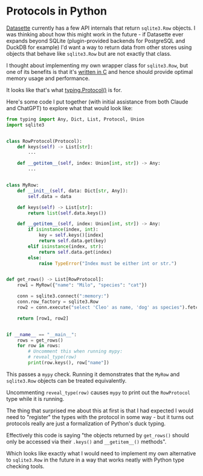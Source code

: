 # Protocols in Python

[Datasette](https://datasette.io/) currently has a few API internals that return `sqlite3.Row` objects. I was thinking about how this might work in the future - if Datasette ever expands beyond SQLite (plugin-provided backends for PostgreSQL and DuckDB for example) I'd want a way to return data from other stores using objects that behave like `sqlite3.Row` but are not exactly that class.

I thought about implementing my own wrapper class for `sqlite3.Row`, but one of its benefits is that it's [written in C](https://github.com/python/cpython/blob/v3.11.4/Modules/_sqlite/row.c) and hence should provide optimal memory usage and performance.

It looks like that's what [typing.Protocol()](https://docs.python.org/3/library/typing.html#typing.Protocol) is for.

Here's some code I put together (with initial assistance from both Claude and ChatGPT) to explore what that would look like:
```python
from typing import Any, Dict, List, Protocol, Union
import sqlite3


class RowProtocol(Protocol):
    def keys(self) -> List[str]:
        ...

    def __getitem__(self, index: Union[int, str]) -> Any:
        ...


class MyRow:
    def __init__(self, data: Dict[str, Any]):
        self.data = data

    def keys(self) -> List[str]:
        return list(self.data.keys())

    def __getitem__(self, index: Union[int, str]) -> Any:
        if isinstance(index, int):
            key = self.keys()[index]
            return self.data.get(key)
        elif isinstance(index, str):
            return self.data.get(index)
        else:
            raise TypeError("Index must be either int or str.")


def get_rows() -> List[RowProtocol]:
    row1 = MyRow({"name": "Milo", "species": "cat"})

    conn = sqlite3.connect(":memory:")
    conn.row_factory = sqlite3.Row
    row2 = conn.execute("select 'Cleo' as name, 'dog' as species").fetchone()

    return [row1, row2]


if __name__ == "__main__":
    rows = get_rows()
    for row in rows:
        # Uncomment this when running mypy:
        # reveal_type(row)
        print(row.keys(), row["name"])
```
This passes a `mypy` check. Running it demonstrates that the `MyRow` and `sqlite3.Row` objects can be treated equivalently.

Uncommenting `reveal_type(row)` causes `mypy` to print out the `RowProtocol` type while it is running.

The thing that surprised me about this at first is that I had expected I would need to "register" the types with the protocol in some way - but it turns out protocols really are just a formalization of Python's duck typing.

Effectively this code is saying "the objects returned by `get_rows()` should only be accessed via their `.keys()` and `__getitem__()` methods".

Which looks like exactly what I would need to implement my own alternative to `sqlite3.Row` in the future in a way that works neatly with Python type checking tools.
